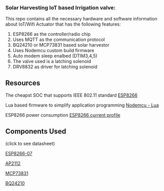 ### Solar Harvesting IoT based Irrigation valve:
This repo contains all the necessary hardware and software information about IoT/Wifi Actuator that has the following features:
1. ESP8266 as the controller/radio chip 
2. Uses MQTT as the communication protocol
3. BQ24210 or MCP73831 based solar harvestor
4. Uses Nodemcu custom build firmware
5. Auto modem sleep enalbed (DTIM3,4,5)
6. The valve used is a latching solenoid 
7. DRV8832 as driver for latching solenoid
## Resources
The cheapst SOC that supports IEEE 802.11 standard
[ESP8266](https://tttapa.github.io/ESP8266/Chap04%20-%20Microcontroller.html)

Lua based firmware to simplify application programming
[Nodemcu - Lua](https://nodemcu.readthedocs.io/en/master/)

ESP8266 power consumption
[ESP8266 current profile](https://jeelabs.org/book/1526f/)

## Components Used 
(click to see datasheet)

[ESP8266-07](https://www.mikrocontroller.net/attachment/338570/Ai-thinker_ESP-07_WIFI_Module-EN.pdf)

[AP2112](https://www.diodes.com/assets/Datasheets/AP2112.pdf)

[MCP73831](http://ww1.microchip.com/downloads/en/DeviceDoc/20001984g.pdf)

[BQ24210](http://www.ti.com/lit/ds/symlink/bq24210.pdf)
